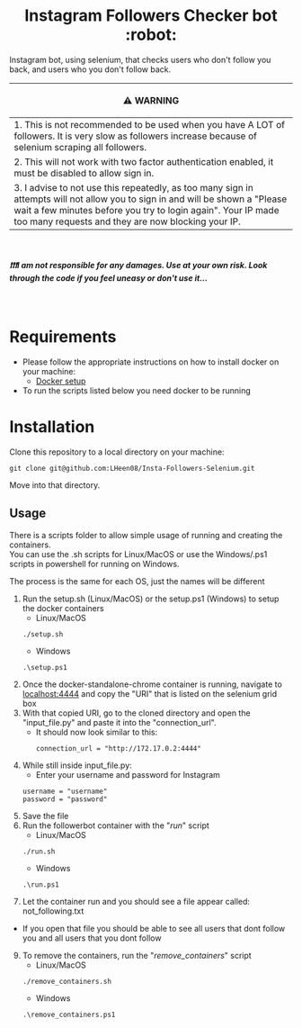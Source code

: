 <h1 align="center">
Instagram Followers Checker bot :robot:
</h1>

Instagram bot, using selenium, that checks users who don't follow you back, and users who you don't follow back.

|<p align="center"> :warning: WARNING          </p>|
|:---------------------------|
|1. This is not recommended to be used when you have A LOT of followers. It is very slow as followers increase because of selenium scraping all followers.|
|2. This will not work with two factor authentication enabled, it must be disabled to allow sign in.|
|3. I advise to not use this repeatedly, as too many sign in attempts will not allow you to sign in and will be shown a "Please wait a few minutes before you try to login again". Your IP made too many requests and they are now blocking your IP.|
<br />

##### :exclamation::exclamation::exclamation:I am not responsible for any damages. Use at your own risk. Look through the code if you feel uneasy or don't use it...
<br />


# Requirements
- Please follow the appropriate instructions on how to install docker on your machine: 
  - [Docker setup](https://docs.docker.com/get-docker/)
- To run the scripts listed below you need docker to be running
  
# Installation
Clone this repository to a local directory on your machine:
```
git clone git@github.com:LHeen08/Insta-Followers-Selenium.git
```
Move into that directory.
<br />

## Usage
There is a scripts folder to allow simple usage of running and creating the containers.
<br />
You can use the .sh scripts for Linux/MacOS or use the Windows/.ps1 scripts in powershell for running on Windows.

The process is the same for each OS, just the names will be different
1. Run the setup.sh (Linux/MacOS) or the setup.ps1 (Windows) to setup the docker containers
    - Linux/MacOS
    ```
    ./setup.sh
    ```
    - Windows
    ```
    .\setup.ps1
    ```
3. Once the docker-standalone-chrome container is running, navigate to [localhost:4444](http://localhost:4444) and copy the "URI" that is listed on the selenium grid box
4. With that copied URI, go to the cloned directory and open the "input_file.py" and paste it into the "connection_url".
   - It should now look similar to this:
     ```
     connection_url = "http://172.17.0.2:4444"
     ```
5. While still inside input_file.py: 
    - Enter your username and password for Instagram
    ```
    username = "username"
    password = "password"
    ```
6. Save the file
7. Run the followerbot container with the "*run*" script
    - Linux/MacOS
    ```
    ./run.sh
    ```
    - Windows
    ```
    .\run.ps1
    ```
8. Let the container run and you should see a file appear called: not_following.txt
  - If you open that file you should be able to see all users that dont follow you and all users that you dont follow
9. To remove the containers, run the "*remove_containers*" script
    - Linux/MacOS
    ```
    ./remove_containers.sh
    ```
    - Windows
    ```
    .\remove_containers.ps1
    ```
